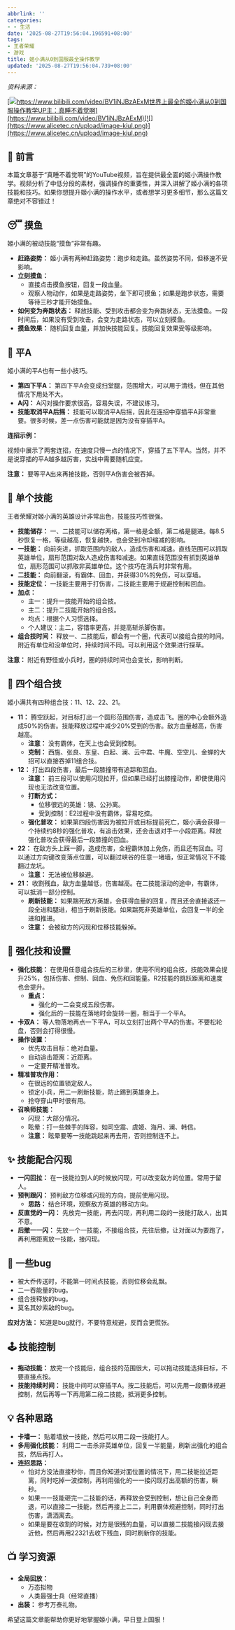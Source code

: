 ```yaml
---
abbrlink: ''
categories:
- - 生活
date: '2025-08-27T19:56:04.196591+08:00'
tags:
- 王者荣耀
- 游戏
title: 姬小满从0到国服最全操作教学
updated: '2025-08-27T19:56:04.739+08:00'
---
```

*资料来源：*

[![](http://i2.hdslb.com/bfs/archive/776beb660a0186820275f566ec131c3ca1ee4829.jpg)https://www.bilibili.com/video/BV1iNJBzAExM世界上最全的姬小满从0到国服操作教学UP主：真睡不着觉啊](https://www.bilibili.com/video/BV1iNJBzAExM)[![](https://www.alicetec.cn/upload/image-kiuI.png)](https://www.alicetec.cn/upload/image-kiuI.png)

## 🎯 前言

本篇文章基于“真睡不着觉啊”的YouTube视频，旨在提供最全面的姬小满操作教学。视频分析了中低分段的素材，强调操作的重要性，并深入讲解了姬小满的各项技能和技巧。如果你想提升姬小满的操作水平，或者想学习更多细节，那么这篇文章绝对不容错过！

## 😴 摸鱼

姬小满的被动技能“摸鱼”非常有趣。

* **赶路姿势：** 姬小满有两种赶路姿势：跑步和走路。虽然姿势不同，但移速不受影响。
* **立刻摸鱼：**
  * 直接点击摸鱼按钮，回复一段血量。
  * 观察人物动作，如果是走路姿势，坐下即可摸鱼；如果是跑步状态，需要等待三秒才能开始摸鱼。
* **如何变为奔跑状态：** 释放技能、受到攻击都会变为奔跑状态，无法摸鱼。一段时间后，如果没有受到攻击，会变为走路状态，可以立刻摸鱼。
* **摸鱼效果：** 随机回复血量，并加快技能回复。技能回复效果受等级影响。

## 👊 平A

姬小满的平A也有一些小技巧。

* **第四下平A：** 第四下平A会变成扫堂腿，范围增大，可以用于清线，但在其他情况下用处不大。
* **A闪：** A闪对操作要求很高，容易失误，不建议练习。
* **技能取消平A后摇：** 技能可以取消平A后摇，因此在连招中穿插平A非常重要。很多时候，差一点伤害可能就是因为没有穿插平A。

**连招示例：**

视频中展示了两套连招，在速度只慢一点的情况下，穿插了五下平A。当然，并不是说穿插的平A越多越厉害，实战中需要随机应变。

**注意：** 要等平A出来再接技能，否则平A伤害会被吞掉。

## 🤼 单个技能

王者荣耀对姬小满的英雄设计非常出色，技能技巧性很强。

* **技能储存：** 一、二技能可以储存两格，第一格是全额，第二格是腿进。每8.5秒恢复一格，等级越高，恢复越快，也会受到冷却缩减的影响。
* **一技能：** 向前突进，抓取范围内的敌人，造成伤害和减速。直线范围可以抓取英雄单位，扇形范围对敌人造成伤害和减速。如果直线范围没有抓到英雄单位，扇形范围可以抓取非英雄单位。这个技巧在清兵时非常有用。
* **二技能：** 向前翻滚，有霸体、回血，并获得30%的免伤，可以穿墙。
* **技能定位：** 一技能主要用于打伤害，二技能主要用于规避控制和回血。
* **加点：**
  * 主一：提升一技能开始的组合技。
  * 主二：提升二技能开始的组合技。
  * 均点：根据个人习惯选择。
  * 个人建议：主二，容错率更高，并提高斩杀脚伤害。
* **组合技时间：** 释放一、二技能后，都会有一个圈，代表可以接组合技的时间。附近有单位和没单位时，持续时间不同。可以利用这个效果进行探草。

**注意：** 附近有野怪或小兵时，圈的持续时间也会变长，影响判断。

## 🤸 四个组合技

姬小满共有四种组合技：11、12、22、21。

* **11：** 腾空跃起，对目标打出一个圆形范围伤害，造成击飞。圈的中心会额外造成50%的伤害。技能释放过程中减少20%受到的伤害。敌方血量越高，伤害越高。
  * **注意：** 没有霸体，在天上也会受到控制。
  * **克制：** 西施、张良、东皇、白起、澜、云中君、牛魔、空空儿、金蝉的大招可以直接吞掉11组合技。
* **12：** 打出四段伤害，最后一段膝撞带有追踪和回血。
  * **注意：** 前三段可以使用闪现拉开，但如果已经打出膝撞动作，即使使用闪现也无法改变位置。
  * **打断方式：**
    * 位移很远的英雄：镜、公孙离。
    * 受到控制：E2过程中没有霸体，容易吃控。
  * **强化普攻：** 如果第四段伤害因为被拉开或目标提前死亡，姬小满会获得一个持续约8秒的强化普攻，有追击效果，还会击退对手一小段距离。释放强化普攻会获得最后一段膝撞的回血。
* **22：** 在敌方头上踩一脚，造成伤害，全程霸体加上免伤，而且还有回血。可以通过方向键改变落点位置，可以翻过峡谷的任意一堵墙，但正常情况下不能翻过龙坑。
  * **注意：** 无法被位移躲避。
* **21：** 收割残血，敌方血量越低，伤害越高。在二技能滚动的途中，有霸体，可以抵消一部分控制。
  * **刷新技能：** 如果踹死敌方英雄，会获得血量的回复，而且还会直接返还一段全进和腿进，相当于刷新技能。如果踹死非英雄单位，会回复一半的全进和推进。
  * **注意：** 会被敌方的闪现和位移技能躲掉。

## 💪 强化技和设置

* **强化技能：** 在使用任意组合技后的三秒里，使用不同的组合技，技能效果会提升25%，包括伤害、控制、回血、免伤和回能量。R2技能的跳跃距离和速度也会提升。
  * **重点：**
    * 强化的一二会变成五段伤害。
    * 强化后的一技能在落地时会旋转一圈，相当于一个平A。
* **卡双A：** 等人物落地再点一下平A，可以立刻打出两个平A的伤害。不要松轮盘，否则会打得很慢。
* **操作设置：**
  * 优先攻击目标：绝对血量。
  * 自动追击距离：近距离。
  * 一定要开精准普攻。
* **精准普攻作用：**
  * 在很远的位置锁定敌人。
  * 锁定小兵，用二一刷新技能，防止踢到英雄身上。
  * 抢夺穿山甲时很有用。
* **召唤师技能：**
  * 闪现：大部分情况。
  * 眩晕：打一些棘手的阵容，如司空震、虞姬、海月、澜、韩信。
  * **注意：** 眩晕要等一技能跳起来再去用，否则控制连不上。

## ✨ 技能配合闪现

* **一闪回拉：** 在一技能拉到人的时候放闪现，可以改变敌方的位置。常用于留人。
* **预判跟闪：** 预判敌方位移或闪现的方向，提前使用闪现。
  * **思路：** 结合环境，观察敌方英雄的移动方向。
* **反直觉的一闪：** 先放完一技能，再去闪现，再利用二段的一技能打敌人，出其不意。
* **后撤一一闪：** 先放一个一技能，不接组合技，先往后撤，让对面以为要跑了，再利用距离放一技能，接闪现。

## 🐛 一些bug

* 被大乔传送时，不能第一时间点技能，否则位移会乱飘。
* 二一吞能量的bug。
* 组合技释放的bug。
* 莫名其妙索敌的bug。

**应对方法：** 知道是bug就行，不要特意规避，反而会更慌张。

## 🕹️ 技能控制

* **拖动技能：** 放完一个技能后，组合技的范围很大，可以拖动技能选择目标，不要直接点按。
* **技能持续时间：** 技能中间可以穿插平A。按二技能后，可以先用一段霸体规避控制，然后再等一下再用第二段二技能，抵消更多控制。

## 💡 各种思路

* **卡墙一：** 贴着墙放一技能，然后可以用二段一技能打人。
* **多用强化技能：** 利用二一击杀非英雄单位，回复一半能量，刷新出强化的组合技，然后再打人。
* **连招思路：**
  * 怕对方没法直接秒你，而且你知道对面位置的情况下，用二技能拉近距离，同时吃掉一波控制，再利用强化的一一接闪现打出高额的伤害，瞬秒。
  * 如果一一技能砸完一二技能的话，再释放会受到控制，想让自己全身而退，可以直接二一技能，然后再接上二二，利用霸体规避控制，同时打出伤害，潇洒离去。
  * 如果是要在收割的时候，对方是很残的血量，可以直接二技能接闪现去接近他，然后再用22321去收下残血，同时刷新你的技能。

## 📺 学习资源

* **全局回放：**
  * 万态拟物
  * 人类最强士兵（经常直播）
* **出装：** 参考万泰礼物。

希望这篇文章能帮助你更好地掌握姬小满，早日登上国服！
